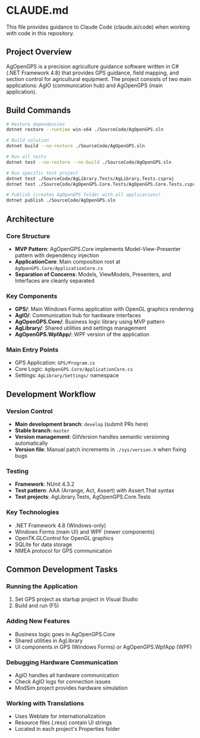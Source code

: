 # CLAUDE.md

This file provides guidance to Claude Code (claude.ai/code) when working with code in this repository.

## Project Overview
AgOpenGPS is a precision agriculture guidance software written in C# (.NET Framework 4.8) that provides GPS guidance, field mapping, and section control for agricultural equipment. The project consists of two main applications: AgIO (communication hub) and AgOpenGPS (main application).

## Build Commands

```bash
# Restore dependencies
dotnet restore --runtime win-x64 ./SourceCode/AgOpenGPS.sln

# Build solution
dotnet build --no-restore ./SourceCode/AgOpenGPS.sln

# Run all tests
dotnet test --no-restore --no-build ./SourceCode/AgOpenGPS.sln

# Run specific test project
dotnet test ./SourceCode/AgLibrary.Tests/AgLibrary.Tests.csproj
dotnet test ./SourceCode/AgOpenGPS.Core.Tests/AgOpenGPS.Core.Tests.csproj

# Publish (creates AgOpenGPS folder with all applications)
dotnet publish ./SourceCode/AgOpenGPS.sln
```

## Architecture

### Core Structure
- **MVP Pattern**: AgOpenGPS.Core implements Model-View-Presenter pattern with dependency injection
- **ApplicationCore**: Main composition root at `AgOpenGPS.Core/ApplicationCore.cs`
- **Separation of Concerns**: Models, ViewModels, Presenters, and Interfaces are cleanly separated

### Key Components
- **GPS/**: Main Windows Forms application with OpenGL graphics rendering
- **AgIO/**: Communication hub for hardware interfaces
- **AgOpenGPS.Core/**: Business logic library using MVP pattern
- **AgLibrary/**: Shared utilities and settings management
- **AgOpenGPS.WpfApp/**: WPF version of the application

### Main Entry Points
- GPS Application: `GPS/Program.cs`
- Core Logic: `AgOpenGPS.Core/ApplicationCore.cs`
- Settings: `AgLibrary/Settings/` namespace

## Development Workflow

### Version Control
- **Main development branch**: `develop` (submit PRs here)
- **Stable branch**: `master`
- **Version management**: GitVersion handles semantic versioning automatically
- **Version file**: Manual patch increments in `./sys/version.h` when fixing bugs

### Testing
- **Framework**: NUnit 4.3.2
- **Test pattern**: AAA (Arrange, Act, Assert) with Assert.That syntax
- **Test projects**: AgLibrary.Tests, AgOpenGPS.Core.Tests

### Key Technologies
- .NET Framework 4.8 (Windows-only)
- Windows Forms (main UI) and WPF (newer components)
- OpenTK.GLControl for OpenGL graphics
- SQLite for data storage
- NMEA protocol for GPS communication

## Common Development Tasks

### Running the Application
1. Set GPS project as startup project in Visual Studio
2. Build and run (F5)

### Adding New Features
- Business logic goes in AgOpenGPS.Core
- Shared utilities in AgLibrary
- UI components in GPS (Windows Forms) or AgOpenGPS.WpfApp (WPF)

### Debugging Hardware Communication
- AgIO handles all hardware communication
- Check AgIO logs for connection issues
- ModSim project provides hardware simulation

### Working with Translations
- Uses Weblate for internationalization
- Resource files (.resx) contain UI strings
- Located in each project's Properties folder